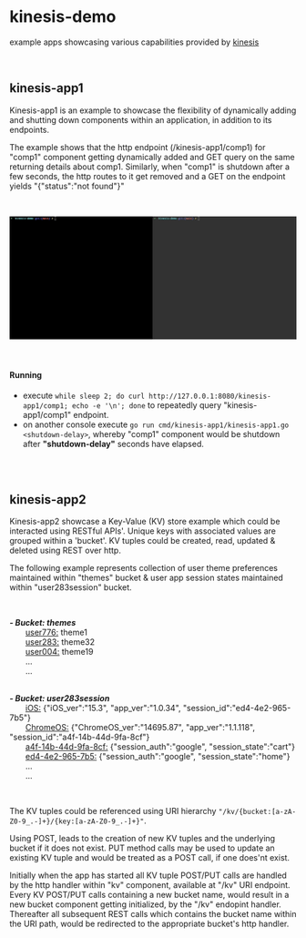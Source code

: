 # kinesis-demo
 example apps showcasing various capabilities provided by [kinesis](https://github.com/srcfoundry/kinesis)

<br>

## kinesis-app1

Kinesis-app1 is an example to showcase the flexibility of dynamically adding and shutting down components within an application, in addition to its endpoints. 
<br>

The example shows that the http endpoint (/kinesis-app1/comp1) for "comp1" component getting dynamically added and GET query on the same returning details about comp1. 
Similarly, when "comp1" is shutdown after a few seconds, the http routes to it get removed and a GET on the endpoint yields "{"status":"not found"}"

<br>

![](images/kinesis-app1-demo.gif)

<br>

#### Running
- execute ```while sleep 2; do curl http://127.0.0.1:8080/kinesis-app1/comp1; echo -e '\n'; done``` to repeatedly query "kinesis-app1/comp1" endpoint.
- on another console execute ```go run cmd/kinesis-app1/kinesis-app1.go <shutdown-delay>```, whereby "comp1" component would be shutdown after <b>"shutdown-delay"</b> seconds have elapsed.


<br>
<br>

## kinesis-app2

Kinesis-app2 showcase a Key-Value (KV) store example which could be interacted using RESTful APIs'. Unique keys with associated values are grouped within a 'bucket'. KV tuples could be created, read, updated & deleted using REST over http. 

The following example represents collection of user theme preferences maintained within "themes" bucket & user app session states maintained within "user283session" bucket.

<br>

**_- Bucket: themes_**
<br>
&emsp;&emsp;<user776:> theme1\
&emsp;&emsp;<user283:> theme32\
&emsp;&emsp;<user004:> theme19\
&emsp;&emsp;...\
&emsp;&emsp;...
<br>
<br>

**_- Bucket: user283session_**
<br>
&emsp;&emsp;<iOS:> {"iOS_ver":"15.3", "app_ver":"1.0.34", "session_id":"ed4-4e2-965-7b5"}\
&emsp;&emsp;<ChromeOS:> {"ChromeOS_ver":"14695.87", "app_ver":"1.1.118", "session_id":"a4f-14b-44d-9fa-8cf"}\
&emsp;&emsp;<a4f-14b-44d-9fa-8cf:> {"session_auth":"google", "session_state":"cart"}\
&emsp;&emsp;<ed4-4e2-965-7b5:> {"session_auth":"google", "session_state":"home"}\
&emsp;&emsp;...\
&emsp;&emsp;...

<br>

The KV tuples could be referenced using URI hierarchy ```"/kv/{bucket:[a-zA-Z0-9_.-]+}/{key:[a-zA-Z0-9_.-]+}"```. 

Using POST, leads to the creation of new KV tuples and the underlying bucket if it does not exist. PUT method calls may be used to update an existing KV tuple and would be treated as a POST call, if one does'nt exist.

Initially when the app has started all KV tuple POST/PUT calls are handled by the http handler within "kv" component, available at "/kv" URI endpoint. Every KV POST/PUT calls containing a new bucket name, would result in a new bucket component getting initialized, by the "/kv" endopint handler. Thereafter all subsequent REST calls which contains the bucket name within the URI path, would be redirected to the appropriate bucket's http handler.